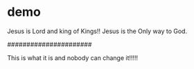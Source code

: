 # demo
Jesus is Lord and king of Kings!!
Jesus is the Only way to God.

######################

This is what it is and nobody can change it!!!!!
